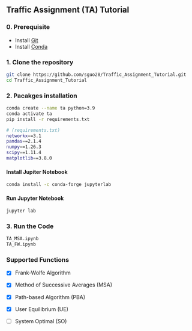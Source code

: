 ## Traffic Assignment (TA) Tutorial

### 0. Prerequisite
- Install [Git](https://git-scm.com/downloads)
- Install [Conda](https://docs.conda.io/projects/conda/en/latest/user-guide/install/index.html)

### 1. Clone the repository

```bash
git clone https://github.com/sguo28/Traffic_Assignment_Tutorial.git
cd Traffic_Assignment_Tutorial
```
### 2. Pacakges installation

```bash
conda create --name ta python=3.9
conda activate ta
pip install -r requirements.txt
```

```bash
# (requirements.txt)
networkx==3.1
pandas==2.1.4
numpy==1.26.3
scipy==1.11.4
matplotlib==3.8.0
```

#### Install Jupiter Notebook

```bash
conda install -c conda-forge jupyterlab
```

#### Run Jupyter Notebook

```bash
jupyter lab
```

### 3. Run the Code
```bash
TA_MSA.ipynb
TA_FW.ipynb
```

### Supported Functions
- [x] Frank-Wolfe Algorithm
- [x] Method of Successive Averages (MSA)
- [x] Path-based Algorithm (PBA)
- [x] User Equilibrium (UE)
- [ ] System Optimal (SO)


